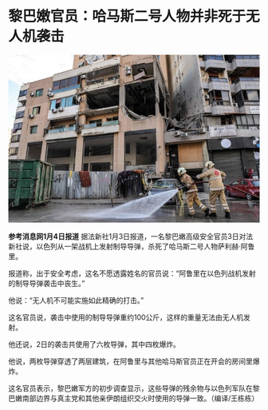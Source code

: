 # 黎巴嫩官员：哈马斯二号人物并非死于无人机袭击

![64cdb32e0a132f7b730bd76348c7df41.jpg](https://raw.githubusercontent.com/qqhsx/qqnews_image/main/2024/01/04/黎巴嫩官员：哈马斯二号人物并非死于无人机袭击/64cdb32e0a132f7b730bd76348c7df41.jpg)

**参考消息网1月4日报道**
据法新社1月3日报道，一名黎巴嫩高级安全官员3日对法新社说，以色列从一架战机上发射制导导弹，杀死了哈马斯二号人物萨利赫·阿鲁里。

报道称，出于安全考虑，这名不愿透露姓名的官员说：“阿鲁里在以色列战机发射的制导导弹袭击中丧生。”

他说：“无人机不可能实施如此精确的打击。”

这名官员说，袭击中使用的制导导弹重约100公斤，这样的重量无法由无人机发射。

他还说，2日的袭击共使用了六枚导弹，其中四枚爆炸。

他说，两枚导弹穿透了两层建筑，在阿鲁里与其他哈马斯官员正在开会的房间里爆炸。

这名官员表示，黎巴嫩军方的初步调查显示，这些导弹的残余物与以色列军队在黎巴嫩南部边界与真主党和其他亲伊朗组织交火时使用的导弹一致。（编译/王栋栋）

